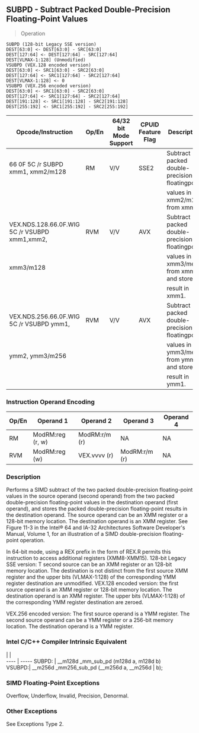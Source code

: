 ## SUBPD - Subtract Packed Double-Precision Floating-Point Values

> Operation

``` slim
SUBPD (128-bit Legacy SSE version)
DEST[63:0] <- DEST[63:0] - SRC[63:0]
DEST[127:64] <- DEST[127:64] - SRC[127:64]
DEST[VLMAX-1:128] (Unmodified)
VSUBPD (VEX.128 encoded version)
DEST[63:0] <- SRC1[63:0] - SRC2[63:0]
DEST[127:64] <- SRC1[127:64] - SRC2[127:64]
DEST[VLMAX-1:128] <- 0
VSUBPD (VEX.256 encoded version)
DEST[63:0] <- SRC1[63:0] - SRC2[63:0]
DEST[127:64] <- SRC1[127:64] - SRC2[127:64]
DEST[191:128] <- SRC1[191:128] - SRC2[191:128]
DEST[255:192] <- SRC1[255:192] - SRC2[255:192]

```

 Opcode/Instruction                           | Op/En| 64/32 bit Mode Support| CPUID Feature Flag| Description                                   
 ---  | --- | --- | --- | ---
 66 0F 5C /r SUBPD xmm1, xmm2/m128            | RM   | V/V                   | SSE2              | Subtract packed double-precision floatingpoint
                                              |      |                       |                   | values in xmm2/m128 from xmm1.                
 VEX.NDS.128.66.0F.WIG 5C /r VSUBPD xmm1,xmm2,| RVM  | V/V                   | AVX               | Subtract packed double-precision floatingpoint
 xmm3/m128                                    |      |                       |                   | values in xmm3/mem from xmm2 and stores       
                                              |      |                       |                   | result in xmm1.                               
 VEX.NDS.256.66.0F.WIG 5C /r VSUBPD ymm1,     | RVM  | V/V                   | AVX               | Subtract packed double-precision floatingpoint
 ymm2, ymm3/m256                              |      |                       |                   | values in ymm3/mem from ymm2 and stores       
                                              |      |                       |                   | result in ymm1.                               

### Instruction Operand Encoding
 Op/En| Operand 1       | Operand 2    | Operand 3    | Operand 4
 ---  | --- | --- | --- | ---
 RM   | ModRM:reg (r, w)| ModRM:r/m (r)| NA           | NA       
 RVM  | ModRM:reg (w)   | VEX.vvvv (r) | ModRM:r/m (r)| NA       

### Description
Performs a SIMD subtract of the two packed double-precision floating-point values
in the source operand (second operand) from the two packed double-precision
floating-point values in the destination operand (first operand), and stores
the packed double-precision floating-point results in the destination operand.
The source operand can be an XMM register or a 128-bit memory location. The
destination operand is an XMM register. See Figure 11-3 in the Intel® 64 and
IA-32 Architectures Software Developer's Manual, Volume 1, for an illustration
of a SIMD double-precision floating-point operation.

In 64-bit mode, using a REX prefix in the form of REX.R permits this instruction
to access additional registers (XMM8-XMM15). 128-bit Legacy SSE version: T second
source can be an XMM register or an 128-bit memory location. The destination
is not distinct from the first source XMM register and the upper bits (VLMAX-1:128)
of the corresponding YMM register destination are unmodified. VEX.128 encoded
version: the first source operand is an XMM register or 128-bit memory location.
The destination operand is an XMM register. The upper bits (VLMAX-1:128) of
the corresponding YMM register destination are zeroed.

VEX.256 encoded version: The first source operand is a YMM register. The second
source operand can be a YMM register or a 256-bit memory location. The destination
operand is a YMM register.



### Intel C/C++ Compiler Intrinsic Equivalent
   | |  
---- | -----
 SUBPD: | __m128d _mm_sub_pd (m128d a, m128d b)    
 VSUBPD:| __m256d _mm256_sub_pd (__m256d a, __m256d
        | b);                                      

### SIMD Floating-Point Exceptions
Overflow, Underflow, Invalid, Precision, Denormal.


### Other Exceptions
See Exceptions Type 2.
